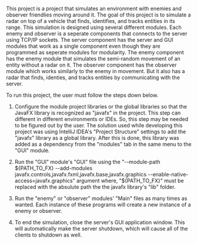 This project is a project that simulates an environment with enemies and observer friendlies moving around it. The goal of this project is to simulate a radar on top of a vehicle that finds, identifies, and tracks entities in its range.
This simulation is designed using several different modules. Each enemy and observer is a seperate components that connects to the server using TCP/IP sockets.
The server component has the server and GUI modules that work as a single component even though they are programmed as seperate modules for modularity.
The enemy component has the enemy module that simulates the semi-random movement of an entity without a radar on it.
The observer component has the observer module which works similarly to the enemy in movement. But it also has a radar that finds, identies, and tracks entities by communicating with the server.

To run this project, the user must follow the steps down below.

1. Configure the module project libraries or the global libraries so that the JavaFX library is recognized as "javafx" in the project. This step can different in different environments or IDEs. So, this step may be needed to be figured out by the user.
The solution used while developing this project was using IntelliJ IDEA's "Project Structure" settings to add the "javafx" library as a global library. After this is done, this library was added as a dependency from the "modules" tab in the same menu to the "GUI" module.

2. Run the "GUI" module's "GUI" file using the "--module-path ${PATH_TO_FX} --add-modules javafx.controls,javafx.fxml,javafx.base,javafx.graphics --enable-native-access=javafx.graphics" argument where, "${PATH_TO_FX}" must be replaced with the absulute path the the javafx library's "lib" folder.

3. Run the "enemy" or "observer" modules' "Main" files as many times as wanted. Each instance of these programs will create a new instance of a enemy or observer.

4. To end the simulation, close the server's GUI application window. This will automatically make the server shutdown, which will cause all of the clients to shutdown as well.
